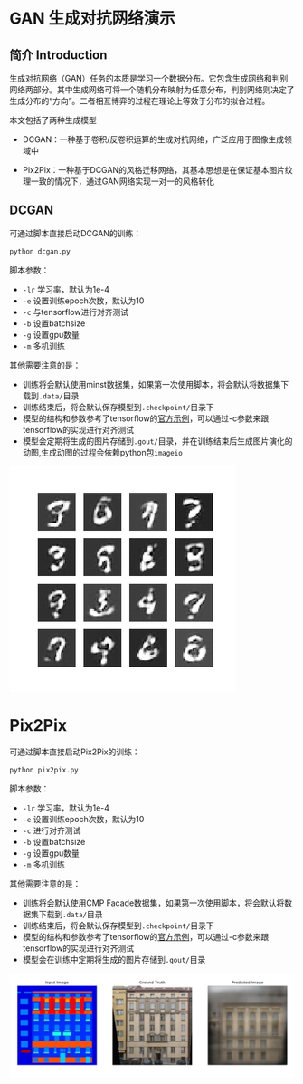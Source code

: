 # GAN 生成对抗网络演示



## 简介 Introduction

生成对抗网络（GAN）任务的本质是学习一个数据分布。它包含生成网络和判别网络两部分。其中生成网络可将一个随机分布映射为任意分布，判别网络则决定了生成分布的“方向”。二者相互博弈的过程在理论上等效于分布的拟合过程。



本文包括了两种生成模型

- DCGAN：一种基于卷积/反卷积运算的生成对抗网络，广泛应用于图像生成领域中

- Pix2Pix：一种基于DCGAN的风格迁移网络，其基本思想是在保证基本图片纹理一致的情况下，通过GAN网络实现一对一的风格转化



## DCGAN

可通过脚本直接启动DCGAN的训练：

```bash
python dcgan.py
```

脚本参数：

- `-lr` 学习率，默认为1e-4
-  `-e` 设置训练epoch次数，默认为10
- `-c` 与tensorflow进行对齐测试
- `-b` 设置batchsize
- `-g` 设置gpu数量
- `-m` 多机训练


其他需要注意的是：

- 训练将会默认使用minst数据集，如果第一次使用脚本，将会默认将数据集下载到`.data/`目录
- 训练结束后，将会默认保存模型到`.checkpoint/`目录下
- 模型的结构和参数参考了tensorflow的[官方示例](https://www.tensorflow.org/tutorials/generative/dcgan)，可以通过-c参数来跟tensorflow的实现进行对齐测试
- 模型会定期将生成的图片存储到`.gout/`目录，并在训练结束后生成图片演化的动图,生成动图的过程会依赖python包`imageio`

![](https://raw.githubusercontent.com/JamiePlur/picgo/master/20200615170256.png)

# Pix2Pix



可通过脚本直接启动Pix2Pix的训练：

```bash
python pix2pix.py
```

脚本参数：

- `-lr` 学习率，默认为1e-4
-  `-e` 设置训练epoch次数，默认为10
- `-c` 进行对齐测试
- `-b` 设置batchsize
- `-g` 设置gpu数量
- `-m` 多机训练



其他需要注意的是：

- 训练将会默认使用CMP Facade数据集，如果第一次使用脚本，将会默认将数据集下载到`.data/`目录
- 训练结束后，将会默认保存模型到`.checkpoint/`目录下
- 模型的结构和参数参考了tensorflow的[官方示例](https://www.tensorflow.org/tutorials/generative/pix2pix)，可以通过-c参数来跟tensorflow的实现进行对齐测试
- 模型会在训练中定期将生成的图片存储到`.gout/`目录

![image-20200701153752019](https://raw.githubusercontent.com/JamiePlur/picgo/master/20200701153829.png)
